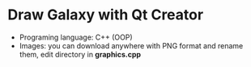 <h1>Draw Galaxy with Qt Creator</h1>
<ul>
  <li>Programing language: C++ (OOP)</li>
  <li>Images: you can download anywhere with PNG format and rename them, edit directory in <b>graphics.cpp</b></li>
</ul>
